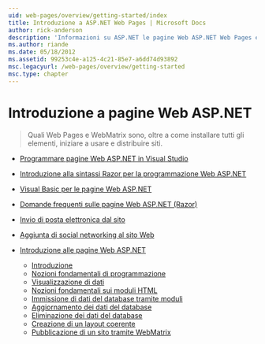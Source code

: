 ```yaml
---
uid: web-pages/overview/getting-started/index
title: Introduzione a ASP.NET Web Pages | Microsoft Docs
author: rick-anderson
description: 'Informazioni su ASP.NET le pagine Web ASP.NET Web Pages e la nuova sintassi Razor forniscono un modo veloce, semplice e accessibile di combinare il codice server con HTML t...'
ms.author: riande
ms.date: 05/18/2012
ms.assetid: 99253c4e-a125-4c21-85e7-a6dd74d93892
msc.legacyurl: /web-pages/overview/getting-started
msc.type: chapter
---
```

<a name="getting-started-with-aspnet-web-pages"></a>Introduzione a pagine Web ASP.NET
====================
> Quali Web Pages e WebMatrix sono, oltre a come installare tutti gli elementi, iniziare a usare e distribuire siti.


- [Programmare pagine Web ASP.NET in Visual Studio](program-asp-net-web-pages-in-visual-studio.md)
- [Introduzione alla sintassi Razor per la programmazione Web ASP.NET](introducing-razor-syntax-c.md)
- [Visual Basic per le pagine Web ASP.NET](introducing-razor-syntax-vb.md)
- [Domande frequenti sulle pagine Web ASP.NET (Razor)](aspnet-web-pages-razor-faq.md)
- [Invio di posta elettronica dal sito](11-adding-email-to-your-web-site.md)
- [Aggiunta di social networking al sito Web](13-adding-social-networking-to-your-web-site.md)
- [Introduzione alle pagine Web ASP.NET](introducing-aspnet-web-pages-2/index.md)

    - [Introduzione](introducing-aspnet-web-pages-2/getting-started.md)
    - [Nozioni fondamentali di programmazione](introducing-aspnet-web-pages-2/intro-to-web-pages-programming.md)
    - [Visualizzazione di dati](introducing-aspnet-web-pages-2/displaying-data.md)
    - [Nozioni fondamentali sui moduli HTML](introducing-aspnet-web-pages-2/form-basics.md)
    - [Immissione di dati del database tramite moduli](introducing-aspnet-web-pages-2/entering-data.md)
    - [Aggiornamento dei dati del database](introducing-aspnet-web-pages-2/updating-data.md)
    - [Eliminazione dei dati del database](introducing-aspnet-web-pages-2/deleting-data.md)
    - [Creazione di un layout coerente](introducing-aspnet-web-pages-2/layouts.md)
    - [Pubblicazione di un sito tramite WebMatrix](introducing-aspnet-web-pages-2/publishing.md)
